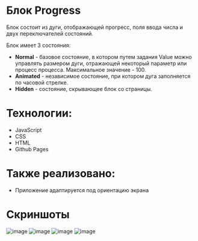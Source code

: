 # Блок Progress 

Блок состоит из дуги, отображающей прогресс, поля ввода числа и двух переключателей состояний.

Блок имеет 3 состояния:
- **Normal** - базовое состояние, в котором путем задания Value можно управлять размером дуги, отражающей некоторый параметр или процесс процесса. Максимальное значение - 100.
- **Animated** - независимое состояние, при котором дуга заполняется по часовой стрелке.
- **Hidden** - состояние, скрывающее блок со страницы.

# Технологии:
- JavaScript
- CSS
- HTML
- Github Pages

# Также реализовано:
- Приложение адаптируется под ориентацию экрана

# Скриншоты
![image](https://github.com/iwishyoujoy/progress-bar/assets/92114723/a4e6ea38-3c36-4c14-9047-781396732c24)
![image](https://github.com/iwishyoujoy/progress-bar/assets/92114723/56db2bad-845c-4986-a5c6-3194954a652d)
![image](https://github.com/iwishyoujoy/progress-bar/assets/92114723/ab8c6835-3591-410e-9137-3e2b24334820)
![image](https://github.com/iwishyoujoy/progress-bar/assets/92114723/b21f0359-215f-49a0-95b1-e7d1bdaaadf5)

